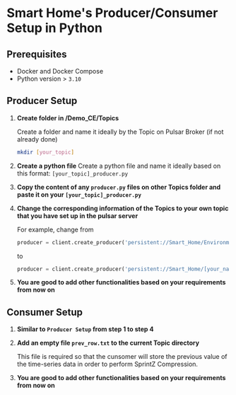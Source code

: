 # **Smart Home's Producer/Consumer Setup in Python**

## **Prerequisites**

- Docker and Docker Compose
- Python version > `3.10` 

## **Producer Setup**

1. **Create folder in /Demo_CE/Topics**

    Create a folder and name it ideally by the Topic on Pulsar Broker (if not already done)
    ```sh
    mkdir [your_topic]
    ```

2. **Create a python file**
    Create a python file and name it ideally based on this format: `[your_topic]_producer.py`

3. **Copy the content of any `producer.py` files on other Topics folder and paste it on your `[your_topic]_producer.py`**

4. **Change the corresponding information of the Topics to your own topic that you have set up in the pulsar server**

    For example, change from
    ```py
    producer = client.create_producer('persistent://Smart_Home/Environmental_Monitoring/Air_Quality_Monitor')
    ```
    to
    ```py
    producer = client.create_producer('persistent://Smart_Home/[your_namespace]/[your_topic]')
    ```

5. **You are good to add other functionalities based on your requirements from now on**

## **Consumer Setup**

1. **Similar to `Producer Setup` from step 1 to step 4**

2. **Add an empty file `prev_row.txt` to the current Topic directory**

    This file is required so that the cunsomer will store the previous value of the time-series data in order to perform SprintZ Compression.

3. **You are good to add other functionalities based on your requirements from now on**

